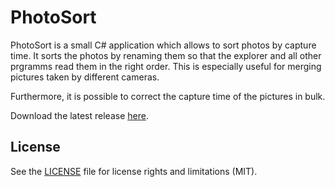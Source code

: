 # PhotoSort

PhotoSort is a small C# application which allows to sort photos by capture time. 
It sorts the photos by renaming them so that the explorer and all other prgramms read them in the right order.
This is especially useful for merging pictures taken by different cameras.

Furthermore, it is possible to correct the capture time of the pictures in bulk. 

Download the latest release [here](https://github.com/NorthropBtwo/PhotoSort/releases/latest).

## License

See the [LICENSE](LICENSE) file for license rights and limitations (MIT).
